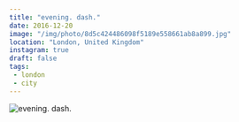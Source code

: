 ```yaml
---
title: "evening. dash."
date: 2016-12-20
image: "/img/photo/8d5c424486098f5189e558661ab8a899.jpg"
location: "London, United Kingdom"
instagram: true
draft: false
tags:
 - london
 - city
---
```


![evening. dash.](/img/photo/8d5c424486098f5189e558661ab8a899.jpg)

